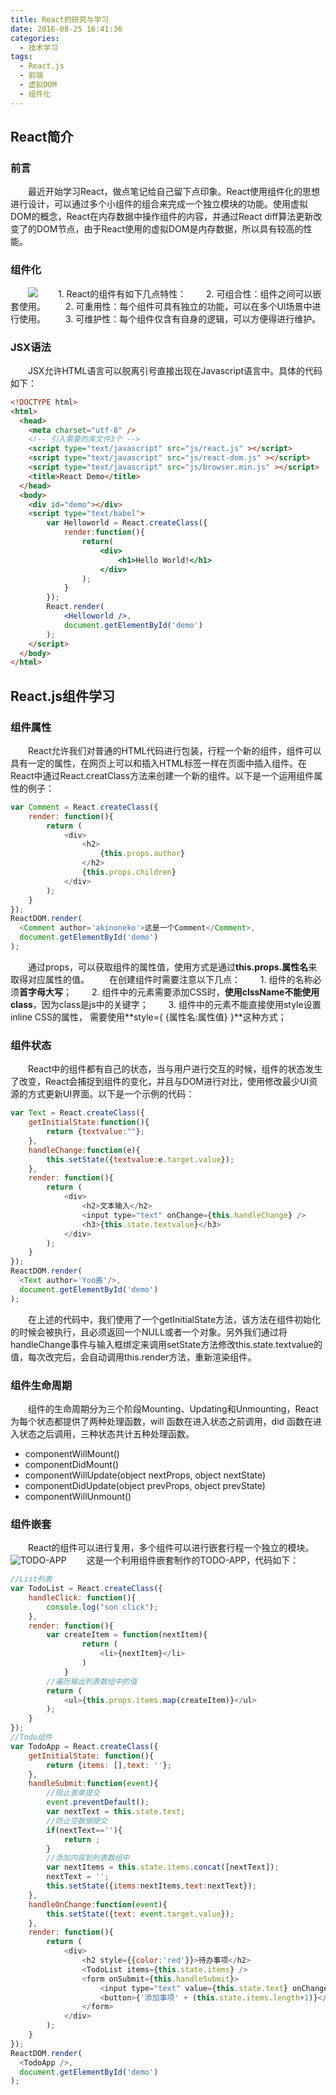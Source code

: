 ```yaml
---
title: React的研究与学习
date: 2016-08-25 16:41:36
categories:
  - 技术学习
tags:
  - React.js
  - 前端
  - 虚拟DOM
  - 组件化
---
```

## React简介
### 前言
　　最近开始学习React，做点笔记给自己留下点印象。React使用组件化的思想进行设计，可以通过多个小组件的组合来完成一个独立模块的功能。使用虚拟DOM的概念，React在内存数据中操作组件的内容，并通过React diff算法更新改变了的DOM节点，由于React使用的虚拟DOM是内存数据，所以具有较高的性能。
### 组件化
　　![](http://i.imgur.com/MtVxuIA.png)
　　1. React的组件有如下几点特性：
　　2. 可组合性：组件之间可以嵌套使用。
　　2. 可重用性：每个组件可具有独立的功能，可以在多个UI场景中进行使用。
　　3. 可维护性：每个组件仅含有自身的逻辑，可以方便得进行维护。
### JSX语法
　　JSX允许HTML语言可以脱离引号直接出现在Javascript语言中。具体的代码如下：
``` html
<!DOCTYPE html>
<html>
  <head>
  	<meta charset="utf-8" />
	<!-- 引入需要的库文件3个 -->
	<script type="text/javascript" src="js/react.js" ></script>
	<script type="text/javascript" src="js/react-dom.js" ></script>
	<script type="text/javascript" src="js/browser.min.js" ></script>
	<title>React Demo</title>
  </head>
  <body>
	<div id="demo"></div>
	<script type="text/babel">
		var Helloworld = React.createClass({
			render:function(){
				return(
					<div>
						<h1>Hello World!</h1>
					</div>
				);
			}
		});		
		React.render(
			<Helloworld />,
			document.getElementById('demo')
		);
	</script>	
  </body>
</html>
```

## React.js组件学习
### 组件属性
　　React允许我们对普通的HTML代码进行包装，行程一个新的组件，组件可以具有一定的属性，在网页上可以和插入HTML标签一样在页面中插入组件。在React中通过React.creatClass方法来创建一个新的组件。以下是一个运用组件属性的例子：
``` javascript
var Comment = React.createClass({
	render: function(){
		return (
			<div>
				<h2>
					{this.props.author}
				</h2>
				{this.props.children}
			</div>
		);
	}
});
ReactDOM.render(
  <Comment author='akinoneko'>这是一个Comment</Comment>,
  document.getElementById('demo')
);
```
　　通过props，可以获取组件的属性值，使用方式是通过**this.props.属性名**来取得对应属性的值。
　　在创建组件时需要注意以下几点：
　　1. 组件的名称必须**首字母大写**；
　　2. 组件中的元素需要添加CSS时，**使用clssName不能使用class**，因为class是js中的关键字；
　　3. 组件中的元素不能直接使用style设置inline CSS的属性，	需要使用**style={ {属性名:属性值} }**这种方式；
### 组件状态
　　React中的组件都有自己的状态，当与用户进行交互的时候，组件的状态发生了改变，React会捕捉到组件的变化，并且与DOM进行对比，使用修改最少UI资源的方式更新UI界面。以下是一个示例的代码：
``` javascript
var Text = React.createClass({
	getInitialState:function(){
		return {textvalue:""};
	},
	handleChange:function(e){
		this.setState({textvalue:e.target.value});
	},
	render: function(){
		return (
			<div>
				<h2>文本输入</h2>
				<input type="text" onChange={this.handleChange} />
				<h3>{this.state.textvalue}</h3>
			</div>
		);
	}
});
ReactDOM.render(
  <Text author='Yoo酱'/>,
  document.getElementById('demo')
);
```
　　在上述的代码中，我们使用了一个getInitialState方法，该方法在组件初始化的时候会被执行，且必须返回一个NULL或者一个对象。另外我们通过将handleChange事件与输入框绑定来调用setState方法修改this.state.textvalue的值，每次改完后，会自动调用this.render方法，重新渲染组件。
### 组件生命周期
　　组件的生命周期分为三个阶段Mounting、Updating和Unmounting，React 为每个状态都提供了两种处理函数，will 函数在进入状态之前调用，did 函数在进入状态之后调用，三种状态共计五种处理函数。
* componentWillMount()
* componentDidMount()
* componentWillUpdate(object nextProps, object nextState)
* componentDidUpdate(object prevProps, object prevState)
* componentWillUnmount()

### 组件嵌套
　　React的组件可以进行复用，多个组件可以进行嵌套行程一个独立的模块。
![TODO-APP](http://i.imgur.com/aGHClm2.jpg)
　　这是一个利用组件嵌套制作的TODO-APP，代码如下：
``` javascript
//List列表
var TodoList = React.createClass({
	handleClick: function(){
		console.log("son click");
	},
	render: function(){
		var createItem = function(nextItem){
				return (
					<li>{nextItem}</li>
				)
			}
		//遍历输出列表数组中的值
		return (
			<ul>{this.props.items.map(createItem)}</ul>
		);
	}
});
//Todo组件
var TodoApp = React.createClass({
	getInitialState: function(){
		return {items: [],text: ''};
	},
	handleSubmit:function(event){
		//阻止表单提交
		event.preventDefault();
		var nextText = this.state.text;
		//防止空数据提交
		if(nextText==''){
			return ;
		}
		//添加内容到列表数组中
		var nextItems = this.state.items.concat([nextText]);
		nextText = '';
		this.setState({items:nextItems,text:nextText});
	},
	handleOnChange:function(event){
		this.setState({text: event.target.value});
	},
	render: function(){
		return (
			<div>
				<h2 style={{color:'red'}}>待办事项</h2>
				<TodoList items={this.state.items} />
				<form onSubmit={this.handleSubmit}>
					<input type="text" value={this.state.text} onChange={this.handleOnChange} />
					<button>{'添加事项' + (this.state.items.length+1)}</button>
				</form>
			</div>
		);
	}
});
ReactDOM.render(
  <TodoApp />,
  document.getElementById('demo')
);
```

